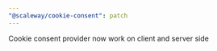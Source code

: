 ```yaml
---
"@scaleway/cookie-consent": patch
---
```


Cookie consent provider now work on client and server side
